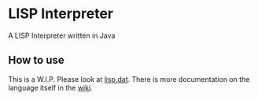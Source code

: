 # LISP Interpreter<!-- - School Project -->
A LISP Interpreter written in Java

## How to use
This is a W.I.P. Please look at [lisp.dat](lisp.dat). There is more documentation on the language itself in the [wiki](https://github.com/miniriley2012/LISP-Interpreter/wiki).
<!--
## What this demonstrates (Not in any particular order)
 * Lexical Analysis
 * RegEx
   * Used for formatting output and extracting information from strings using RegEx groups
 * String Iterators
 * Recursion
 * Maps
   * using key, value pairs
 * Enumerations
 * Array Lists
 * String Builder
 * Storage Classes
 * Class Initializers
 * Overriding
   * Overriding `Object`'s `toString()` in this case
 * File Input Through `Scanner`
 * Exception Handling
   * `try`...`catch` Statements
   * Dealing with the (dreadful) `NullPointerException`
 * String Processing
 * Math Functions
    * Arithmetic, Trigonometric, Round, Floor, and Ceil functions
    * Random Number Generator (with or without lower and upper bounds)
 * Switch Statements
 * Local Variables
 * Static Variables (and Functions)
 * Object Factories
 * Converting Primitive Types
 * Loops
   * Iterator Loops (`for (int i = 0; i < n; i++)`)
   * Foreach Loops (`for (var item : list)`)
 * Functions/Methods
 * Type Inference through `var`
   * Used to avoid duplicating type names that had generic parmeters
 * Reflection
-->
